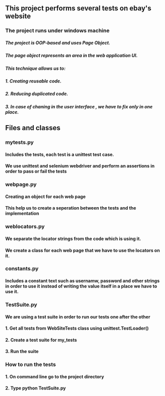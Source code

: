 ## This project performs several tests on ebay's website

### The project runs under windows machine

##### The project is OOP-based and uses Page Object.
##### The page object represents an area in the web application UI.
##### This technique allows us to:

##### 1. Creating reusable code.
##### 2. Reducing duplicated code.
##### 3. In case of chaning in the user interface , we have to fix only in one place.

## Files and classes

### mytests.py
#### Includes the tests, each test is a unittest test case.
#### We use unittest and selenium webdriver and perform an assertions in order to pass or fail the tests


### webpage.py
#### Creating an object for each web page
#### This help us to create a seperation between the tests and the implementation


### weblocators.py
#### We separate the locator strings from the code which is using it.
#### We create a class for each web page that we have to use the locators on it.


### constants.py
#### Includes a constant text such as usernamw, password and other strings in order to use it instead of writing the value itself in a place we have to use it.


### TestSuite.py
#### We are using a test suite in order to run our tests one after the other
#### 1. Get all tests from WebSiteTests class using unittest.TestLoader()
#### 2. Create a test suite for my_tests
#### 3. Run the suite


### How to run the tests
#### 1. On command line go to the project directory
#### 2. Type python TestSuite.py



